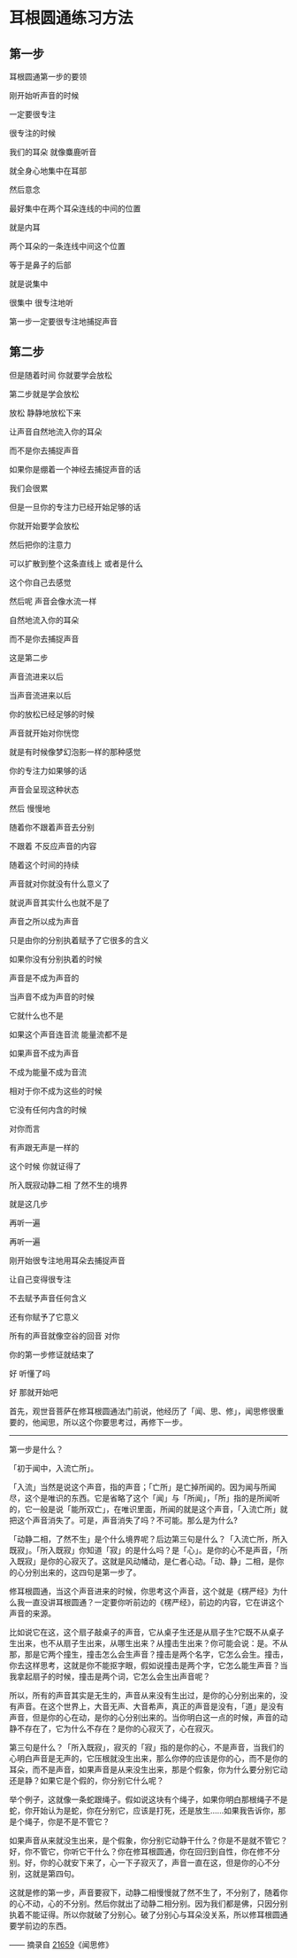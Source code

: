 # 耳根圆通练习方法

## 第一步

耳根圆通第一步的要领

刚开始听声音的时候

一定要很专注

很专注的时候

我们的耳朵 就像麋鹿听音

就全身心地集中在耳部

然后意念

最好集中在两个耳朵连线的中间的位置

就是内耳

两个耳朵的一条连线中间这个位置

等于是鼻子的后部

就是说集中

很集中 很专注地听

第一步一定要很专注地捕捉声音



## 第二步

但是随着时间 你就要学会放松

第二步就是学会放松

放松 静静地放松下来

让声音自然地流入你的耳朵

而不是你去捕捉声音

如果你是绷着一个神经去捕捉声音的话

我们会很累

但是一旦你的专注力已经开始足够的话

你就开始要学会放松

然后把你的注意力

可以扩散到整个这条直线上 或者是什么

这个你自己去感觉

然后呢 声音会像水流一样

自然地流入你的耳朵

而不是你去捕捉声音

这是第二步

声音流进来以后

当声音流进来以后

你的放松已经足够的时候

声音就开始对你恍惚

就是有时候像梦幻泡影一样的那种感觉

你的专注力如果够的话

声音会呈现这种状态

然后 慢慢地

随着你不跟着声音去分别

不跟着 不反应声音的内容

随着这个时间的持续

声音就对你就没有什么意义了

就说声音其实什么也就不是了

声音之所以成为声音

只是由你的分别执着赋予了它很多的含义

如果你没有分别执着的时候

声音是不成为声音的

当声音不成为声音的时候

它就什么也不是

如果这个声音连音流 能量流都不是

如果声音不成为声音

不成为能量不成为音流

相对于你不成为这些的时候

它没有任何内含的时候

对你而言

有声跟无声是一样的

这个时候 你就证得了

所入既寂动静二相 了然不生的境界

就是这几步

再听一遍

再听一遍

刚开始很专注地用耳朵去捕捉声音

让自己变得很专注

不去赋予声音任何含义

还有你赋予了它意义

所有的声音就像空谷的回音 对你

你的第一步修证就结束了

好 听懂了吗

好 那就开始吧

首先，观世音菩萨在修耳根圆通法门前说，他经历了「闻、思、修」，闻思修很重要的，他闻思，所以这个你要思考过，再修下一步。

---

第一步是什么？

「初于闻中，入流亡所」。

「入流」当然是说这个声音，指的声音；「亡所」是亡掉所闻的。因为闻与所闻尽，这个是唯识的东西。它是省略了这个「闻」与「所闻」，「所」指的是所闻听的，它一般是说「能所双亡」，在唯识里面，所闻的就是这个声音，「入流亡所」就把这个声音消失了。可是，声音消失了吗？不可能。那么是为什么?

「动静二相，了然不生」是个什么境界呢？后边第三句是什么？「入流亡所，所入既寂」。「所入既寂」你知道「寂」的是什么吗？是「心」。是你的心不是声音，「所入既寂」是你的心寂灭了。这就是风动幡动，是仁者心动。「动、静」二相，是你的心分别出来的，这四句是第一步了。

修耳根圆通，当这个声音进来的时候，你思考这个声音，这个就是《楞严经》为什么我一直没讲耳根圆通？一定要你听前边的《楞严经》，前边的内容，它在讲这个声音的来源。

比如说它在这，这个扇子敲桌子的声音，它从桌子生还是从扇子生?它既不从桌子生出来，也不从扇子生出来，从哪生出来？从撞击生出来？你可能会说：是。不从那，那是它两个撞生，撞击怎么会生声音？撞击是两个名字，它怎么会生。撞击，你去这样思考，这就是你不能抠字眼，假如说撞击是两个字，它怎么能生声音？当我拿起扇子的时候，撞击是两个词，它怎么会生出声音呢？

所以，所有的声音其实是无生的，声音从来没有生出过，是你的心分别出来的，没有声音。在这个世界上，大音无声、大音希声，真正的声音是没有，「道」是没有声音，但是你的心在动，是你的心分别出来的。当你明白这一点的时候，声音的动静不存在了，它为什么不存在？是你的心寂灭了，心在寂灭。

第三句是什么？「所入既寂」，寂灭的「寂」指的是你的心，不是声音，当我们的心明白声音是无声的，它压根就没生出来，那么你停的应该是你的心，而不是你的耳朵，而不是声音，如果声音是从来没生出来，那是个假象，你为什么要分别它动还是静？如果它是个假的，你分别它什么呢？

举个例子，这就像一条蛇跟绳子。假如说这块有个绳子，如果你明白那根绳子不是蛇，你开始认为是蛇，你在分别它，应该是打死，还是放生\...\...如果我告诉你，那是个绳子，你是不是不管它？

如果声音从来就没生出来，是个假象，你分别它动静干什么？你是不是就不管它？好，你不管它，你听它干什么？你在修耳根圆通，你在回归到自性，你在修不分别。好，你的心就安下来了，心一下子寂灭了，声音一直在这，但是你的心不分别，这就是第四句。

这就是修的第一步，声音要寂下，动静二相慢慢就了然不生了，不分别了，随着你的心不动，心的不分别。然后你就出了动静二相分别。因为我们都是佛，只因分别执着不能证得。所以你就破了分别心。破了分别心与耳朵没关系，所以修耳根圆通要学前边的东西。

—— 摘录自 [21659](/video/PTIxNjU5)《闻思修》